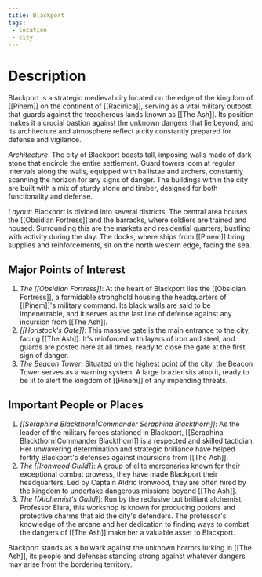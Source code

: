 ```yaml
---
title: Blackport
tags:
 - location
 - city
---
```

# Description
Blackport is a strategic medieval city located on the edge of the kingdom of [[Pinem]] on the continent of [[Racinica]], serving as a vital military outpost that guards against the treacherous lands known as [[The Ash]]. Its position makes it a crucial bastion against the unknown dangers that lie beyond, and its architecture and atmosphere reflect a city constantly prepared for defense and vigilance.

_Architecture_: The city of Blackport boasts tall, imposing walls made of dark stone that encircle the entire settlement. Guard towers loom at regular intervals along the walls, equipped with ballistae and archers, constantly scanning the horizon for any signs of danger. The buildings within the city are built with a mix of sturdy stone and timber, designed for both functionality and defense.

_Layout_: Blackport is divided into several districts. The central area houses the [[Obsidian Fortress]] and the barracks, where soldiers are trained and housed. Surrounding this are the markets and residential quarters, bustling with activity during the day. The docks, where ships from [[Pinem]] bring supplies and reinforcements, sit on the north western edge, facing the sea.

## Major Points of Interest
1.  _The [[Obsidian Fortress]]_: At the heart of Blackport lies the [[Obsidian Fortress]], a formidable stronghold housing the headquarters of [[Pinem]]'s military command. Its black walls are said to be impenetrable, and it serves as the last line of defense against any incursion from [[The Ash]].
2.  _[[Horlstock's Gate]]_: This massive gate is the main entrance to the city, facing [[The Ash]]. It's reinforced with layers of iron and steel, and guards are posted here at all times, ready to close the gate at the first sign of danger.  
3.  _The Beacon Tower_: Situated on the highest point of the city, the Beacon Tower serves as a warning system. A large brazier sits atop it, ready to be lit to alert the kingdom of [[Pinem]] of any impending threats.

## Important People or Places
1.  _[[Seraphina Blackthorn|Commander Seraphina Blackthorn]]_: As the leader of the military forces stationed in Blackport, [[Seraphina Blackthorn|Commander Blackthorn]] is a respected and skilled tactician. Her unwavering determination and strategic brilliance have helped fortify Blackport's defenses against incursions from [[The Ash]].
2.  _The [[Ironwood Guild]]_: A group of elite mercenaries known for their exceptional combat prowess, they have made Blackport their headquarters. Led by Captain Aldric Ironwood, they are often hired by the kingdom to undertake dangerous missions beyond [[The Ash]].
3.  _The [[Alchemist's Guild]]_: Run by the reclusive but brilliant alchemist, Professor Elara, this workshop is known for producing potions and protective charms that aid the city's defenders. The professor's knowledge of the arcane and her dedication to finding ways to combat the dangers of [[The Ash]] make her a valuable asset to Blackport.

Blackport stands as a bulwark against the unknown horrors lurking in [[The Ash]], its people and defenses standing strong against whatever dangers may arise from the bordering territory.